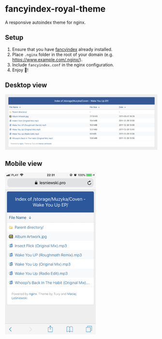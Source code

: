 # fancyindex-royal-theme
A responsive autoindex theme for nginx.

## Setup
1. Ensure that you have [fancyindex](https://github.com/aperezdc/ngx-fancyindex) already installed.
2. Place `.nginx` folder in the root of your domain (e.g. https://www.example.com/.nginx/).
3. Include `fancyindex.conf` in the nginx configuration.
4. Enjoy 🎉!

## Desktop view
<img src="https://raw.githubusercontent.com/leshniak/fancyindex-royal-theme/master/assets/desktop.png">

## Mobile view
<img width="300" src="https://raw.githubusercontent.com/leshniak/fancyindex-royal-theme/master/assets/mobile.png">
